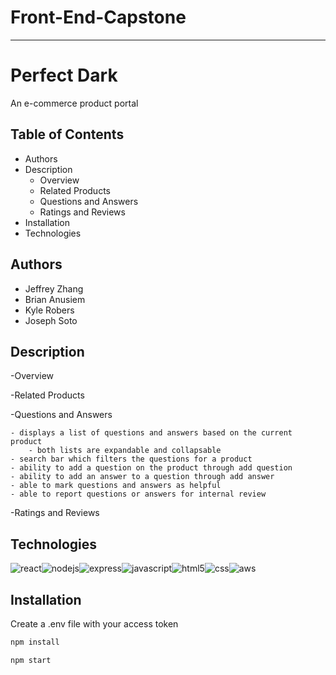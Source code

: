 # Front-End-Capstone
-------------------------
# Perfect Dark

An e-commerce product portal

## Table of Contents
- Authors
- Description
    - Overview
    - Related Products
    - Questions and Answers
    - Ratings and Reviews
- Installation
- Technologies

## Authors
- Jeffrey Zhang
- Brian Anusiem
- Kyle Robers
- Joseph Soto

## Description

-Overview

-Related Products

-Questions and Answers

    - displays a list of questions and answers based on the current product
        - both lists are expandable and collapsable
    - search bar which filters the questions for a product
    - ability to add a question on the product through add question
    - ability to add an answer to a question through add answer
    - able to mark questions and answers as helpful
    - able to report questions or answers for internal review
    
-Ratings and Reviews

## Technologies
![react](https://img.shields.io/badge/React-20232A?style=for-the-badge&logo=react&logoColor=61DAFB )![nodejs](https://img.shields.io/badge/Node.js-43853D?style=for-the-badge&logo=node.js&logoColor=white )![express](https://img.shields.io/badge/Express.js-404D59?style=for-the-badge )![javascript](https://img.shields.io/badge/JavaScript-F7DF1E?style=for-the-badge&logo=javascript&logoColor=black )![html5](https://img.shields.io/badge/HTML5-E34F26?style=for-the-badge&logo=html5&logoColor=white )![css](https://img.shields.io/badge/CSS3-1572B6?style=for-the-badge&logo=css3&logoColor=white )![aws](https://img.shields.io/badge/Amazon_AWS-232F3E?style=for-the-badge&logo=amazon-aws&logoColor=white )

## Installation
Create a .env file with your access token
```bash
npm install
```
```bash
npm start
```
